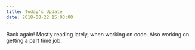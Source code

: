 ```yaml
---
title: Today's Update
date: 2018-08-22 15:00:00
---
```


Back again! Mostly reading lately, when working on code. Also working on getting a part time job.
